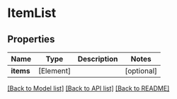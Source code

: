 # ItemList

## Properties
Name | Type | Description | Notes
------------ | ------------- | ------------- | -------------
**items** | [Element] |  | [optional] 

[[Back to Model list]](../README.md#documentation-for-models) [[Back to API list]](../README.md#documentation-for-api-endpoints) [[Back to README]](../README.md)


